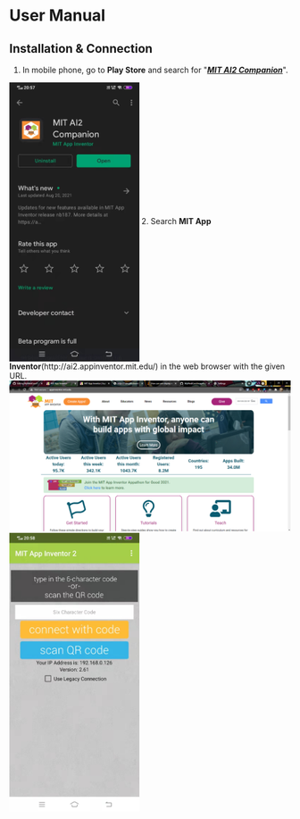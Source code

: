 # User Manual
## Installation & Connection
1. In mobile phone, go to <b>Play Store</b> and search for "<u><i><b>MIT AI2 Companion</b></i></u>".
<img align="center" src="/images/mit1.jpg" height="500" />
2. Search <b>MIT App Inventor</b>(http://ai2.appinventor.mit.edu/) in the web browser with the given URL.
<img src="/images/mit3.png" />

<img align="center" src="/images/mit2.jpg" height="500" />
